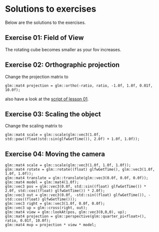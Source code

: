 # Solutions to exercises
Below are the solutions to the exercises.

## Exercise 01: Field of View
The rotating cube becomes smaller as your fov increases.

## Exercise 02: Orthographic projection
Change the projection matrix to

```
glm::mat4 projection = glm::ortho(-ratio, ratio, -1.0f, 1.0f, 0.01f, 10.0f);
```

also have a look at the [script of lesson 01](../lesson01/main.cpp).

## Exercise 03: Scaling the object
Change the scaling matrix to

```
glm::mat4 scale = glm::scale(glm::vec3(1.0f, std::pow((float)std::sin(glfwGetTime()), 2.0f) + 1.0f, 1.0f));
```

## Exercise 04: Moving the camera
```
glm::mat4 scale = glm::scale(glm::vec3(1.0f, 1.0f, 1.0f));
glm::mat4 rotate = glm::rotate((float) glfwGetTime(), glm::vec3(1.0f, 1.0f, 1.0f));
glm::mat4 translate = glm::translate(glm::vec3(0.0f, 0.0f, 0.0f));
glm::mat4 model = glm::mat4(1.0f);
glm::vec3 pos = glm::vec3(0.0f, std::sin((float) glfwGetTime()) * 2.0f, std::cos((float) glfwGetTime()) * 2.0f);
glm::vec3 out = glm::vec3(0.0f, -std::sin((float) glfwGetTime()), -std::cos((float) glfwGetTime()));
glm::vec3 right = glm::vec3(1.0f, 0.0f, 0.0f);
glm::vec3 up = glm::cross(right, out);
glm::mat4 view = glm::lookAt(pos, glm::vec3(0,0,0), up);
glm::mat4 projection = glm::perspective(glm::quarter_pi<float>(), ratio, 0.01f, 10.0f);
glm::mat4 mvp = projection * view * model;
```
